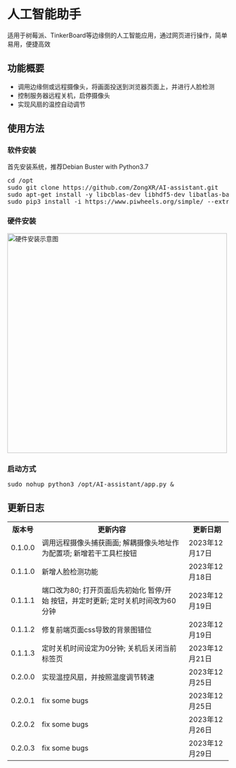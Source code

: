 <h1>人工智能助手</h1>
<p>适用于树莓派、TinkerBoard等边缘侧的人工智能应用，通过网页进行操作，简单易用，便捷高效</p>
<h2>功能概要</h2>
<ul>
<li>调用边缘侧或远程摄像头，将画面投送到浏览器页面上，并进行人脸检测</li>
<li>控制服务器远程关机，启停摄像头</li>
<li>实现风扇的温控自动调节</li>
</ul>
<h2>使用方法</h2>
<h3>软件安装</h3>
<p>首先安装系统，推荐Debian Buster with Python3.7</p>
<pre>
cd /opt
sudo git clone https://github.com/ZongXR/AI-assistant.git
sudo apt-get install -y libcblas-dev libhdf5-dev libatlas-base-dev
sudo pip3 install -i https://www.piwheels.org/simple/ --extra-index-url https://pypi.org/simple -r ./requirements.txt
</pre>
<h3>硬件安装</h3>
<a href="https://blog.bombox.org/2021-08-28/raspberrypi-autofan/" target="_blank"><img src="https://blog.bombox.org/images/post/raspberrypi/fan_wiring.png" alt="硬件安装示意图" width="500"></a><br />
<h3>启动方式</h3>
<pre>
sudo nohup python3 /opt/AI-assistant/app.py &
</pre>
<h2>更新日志</h2>
<table>
<tr>
<th>版本号</th><th>更新内容</th><th>更新日期</th>
</tr>
<tr>
<td>0.1.0.0</td><td>调用远程摄像头捕获画面; 解耦摄像头地址作为配置项; 新增若干工具栏按钮</td><td>2023年12月17日</td>
</tr>
<tr>
<td>0.1.1.0</td><td>新增人脸检测功能</td><td>2023年12月18日</td>
</tr>
<tr>
<td>0.1.1.1</td><td>端口改为80;&nbsp;打开页面后先初始化&nbsp;暂停/开始&nbsp;按钮，并定时更新;&nbsp;定时关机时间改为60分钟</td><td>2023年12月19日</td>
</tr>
<tr>
<td>0.1.1.2</td><td>修复前端页面css导致的背景图错位</td><td>2023年12月19日</td>
</tr>
<tr>
<td>0.1.1.3</td><td>定时关机时间设定为0分钟;&nbsp;关机后关闭当前标签页</td><td>2023年12月21日</td>
</tr>
<tr>
<td>0.2.0.0</td><td>实现温控风扇，并按照温度调节转速</td><td>2023年12月25日</td>
</tr>
<tr>
<td>0.2.0.1</td><td>fix some bugs</td><td>2023年12月25日</td>
</tr>
<tr>
<td>0.2.0.2</td><td>fix some bugs</td><td>2023年12月26日</td>
</tr>
<tr>
<td>0.2.0.3</td><td>fix some bugs</td><td>2023年12月29日</td>
</tr>
</table>